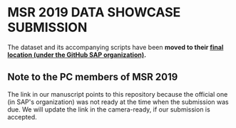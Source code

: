 # MSR 2019 DATA SHOWCASE SUBMISSION

The dataset and its accompanying scripts have been **moved to their [final location (under the GitHub SAP organization)](https://github.com/SAP/vulnerability-assessment-kb/tree/master/MSR2019).**

## Note to the PC members of MSR 2019

The link in our manuscript points to this repository because the official one (in SAP's organization) was not ready at the time when the submission was due. We will update the link in the camera-ready, if our submission is accepted.
